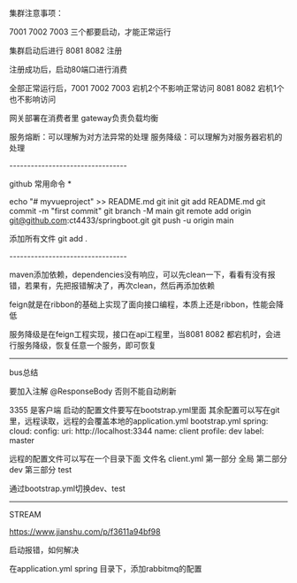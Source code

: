 集群注意事项：

7001 7002 7003 三个都要启动，才能正常运行

集群启动后进行 8081 8082 注册

注册成功后，启动80端口进行消费

全部正常运行后，7001 7002 7003 宕机2个不影响正常访问 8081 8082 宕机1个也不影响访问

网关部署在消费者里 gateway负责负载均衡

服务熔断：可以理解为对方法异常的处理
服务降级：可以理解为对服务器宕机的处理

*---------------------------------*

github 常用命令 *

echo "# myvueproject" >> README.md
git init
git add README.md
git commit -m "first commit"
git branch -M main
git remote add origin git@github.com:ct4433/springboot.git
git push -u origin main

添加所有文件	git add .

*---------------------------------*

maven添加依赖，dependencies没有响应，可以先clean一下，看看有没有报错，若果有，先把报错解决了，再次clean，然后再添加依赖

feign就是在ribbon的基础上实现了面向接口编程，本质上还是ribbon，性能会降低

服务降级是在feign工程实现，接口在api工程里，当8081 8082 都宕机时，会进行服务降级，恢复任意一个服务，即可恢复

-----
bus总结

要加入注解    @ResponseBody 否则不能自动刷新

3355 是客户端 启动的配置文件要写在bootstrap.yml里面
其余配置可以写在git里，远程读取，远程的会覆盖本地的application.yml
bootstrap.yml
spring:
cloud:
config:
uri: http://localhost:3344
name: client
profile: dev
label: master

远程的配置文件可以写在一个目录下面
文件名 client.yml
第一部分 全局
第二部分 dev
第三部分 test

通过bootstrap.yml切换dev、test

---
STREAM

https://www.jianshu.com/p/f3611a94bf98

启动报错，如何解决

在application.yml spring 目录下，添加rabbitmq的配置

